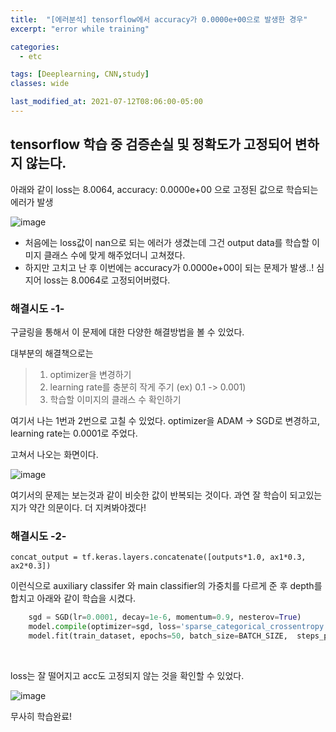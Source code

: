 ```yaml
---
title:  "[에러분석] tensorflow에서 accuracy가 0.0000e+00으로 발생한 경우"
excerpt: "error while training"

categories:
  - etc

tags: [Deeplearning, CNN,study]
classes: wide

last_modified_at: 2021-07-12T08:06:00-05:00
---
```


## tensorflow 학습 중 검증손실 및 정확도가 고정되어 변하지 않는다.

아래와 같이 loss는 8.0064, accuracy: 0.0000e+00 으로 고정된 값으로 학습되는 에러가 발생

![image](https://user-images.githubusercontent.com/53431568/124251328-c433bb00-db60-11eb-88de-b18e2f65375c.png)


- 처음에는 loss값이 nan으로 되는 에러가 생겼는데 그건 output data를 학습할 이미지 클래스 수에 맞게 해주었더니 고쳐졌다.
- 하지만 고치고 난 후 이번에는 accuracy가 0.0000e+00이 되는 문제가 발생..! 심지어 loss는 8.0064로 고정되어버렸다.


### 해결시도 -1-

구글링을 통해서 이 문제에 대한 다양한 해결방법을 볼 수 있었다.

대부분의 해결책으로는
> 1. optimizer을 변경하기
> 2. learning rate를 충분히 작게 주기 (ex) 0.1 -> 0.001)
> 3. 학습할 이미지의 클래스 수 확인하기

여기서 나는 1번과 2번으로 고칠 수 있었다. optimizer을 ADAM -> SGD로 변경하고, learning rate는 0.0001로 주었다.

고쳐서 나오는 화면이다.

![image](https://user-images.githubusercontent.com/53431568/125307875-675bb000-e36b-11eb-89ef-09d41897e9d0.png)

여기서의 문제는 보는것과 같이 비슷한 값이 반복되는 것이다. 과연 잘 학습이 되고있는지가 약간 의문이다. 더 지켜봐야겠다!

### 해결시도 -2-

```concat_output = tf.keras.layers.concatenate([outputs*1.0, ax1*0.3, ax2*0.3])```

이런식으로 auxiliary classifer 와 main classifier의 가중치를 다르게 준 후 depth를 합치고 아래와 같이 학습을 시켰다.

```python
    sgd = SGD(lr=0.0001, decay=1e-6, momentum=0.9, nesterov=True)
    model.compile(optimizer=sgd, loss='sparse_categorical_crossentropy', metrics=['acc'])
    model.fit(train_dataset, epochs=50, batch_size=BATCH_SIZE,  steps_per_epoch=steps_per_epoch, callbacks=callbacks)
```

<br>

loss는 잘 떨어지고 acc도 고정되지 않는 것을 확인할 수 있었다. 

![image](https://user-images.githubusercontent.com/53431568/125310471-92df9a00-e36d-11eb-868d-a71c36fe0f65.png)


무사히 학습완료!
